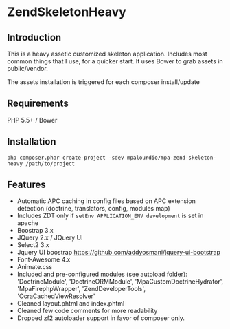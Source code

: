 ZendSkeletonHeavy
=================

Introduction
------------
This is a heavy assetic customized skeleton application.
Includes most common things that I use, for a quicker start.
It uses Bower to grab assets in public/vendor.

The assets installation is triggered for each composer install/update

Requirements
------------
PHP 5.5+ / Bower

Installation
------------
```php composer.phar create-project -sdev mpalourdio/mpa-zend-skeleton-heavy /path/to/project```

Features
--------
* Automatic APC caching in config files based on APC extension detection (doctrine, translators, config, modules map)
* Includes ZDT only if ```setEnv APPLICATION_ENV development``` is set in apache
* Boostrap 3.x
* JQuery  2.x / JQuery UI
* Select2 3.x
* Jquery UI boostrap https://github.com/addyosmani/jquery-ui-bootstrap
* Font-Awesome 4.x
* Animate.css
* Included and pre-configured modules (see autoload folder): 'DoctrineModule', 'DoctrineORMModule', 'MpaCustomDoctrineHydrator', 'MpaFirephpWrapper', 'ZendDeveloperTools', 'OcraCachedViewResolver'
* Cleaned layout.phtml and index.phtml
* Cleaned few code comments for more readability
* Dropped zf2 autoloader support in favor of composer only.

